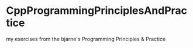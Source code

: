 # CppProgrammingPrinciplesAndPractice
my exercises from the bjarne's Programming Principles &amp; Practice

